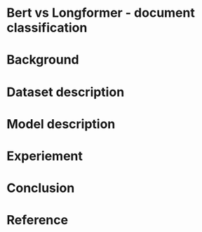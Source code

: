 # Bert vs Longformer - document classification


# Background

# Dataset description

# Model description

# Experiement

# Conclusion

# Reference
